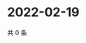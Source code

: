 # 2022-02-19

共 0 条

<!-- BEGIN WEIBO -->
<!-- 最后更新时间 Sat Feb 19 2022 06:12:34 GMT+0800 (China Standard Time) -->

<!-- END WEIBO -->
